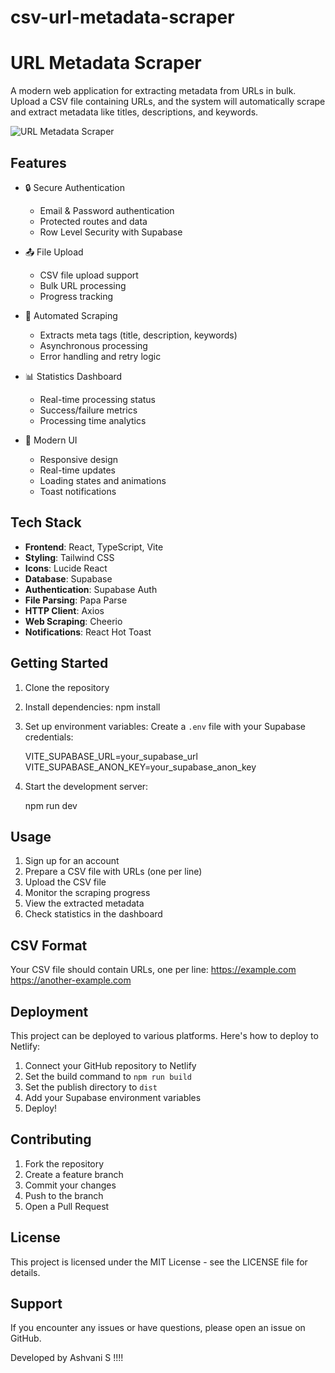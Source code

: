 # csv-url-metadata-scraper
# URL Metadata Scraper

A modern web application for extracting metadata from URLs in bulk. Upload a CSV file containing URLs, and the system will automatically scrape and extract metadata like titles, descriptions, and keywords.

![URL Metadata Scraper](https://source.unsplash.com/random/1200x630/?technology)

## Features

- 🔒 Secure Authentication
  - Email & Password authentication
  - Protected routes and data
  - Row Level Security with Supabase

- 📤 File Upload
  - CSV file upload support
  - Bulk URL processing
  - Progress tracking

- 🤖 Automated Scraping
  - Extracts meta tags (title, description, keywords)
  - Asynchronous processing
  - Error handling and retry logic

- 📊 Statistics Dashboard
  - Real-time processing status
  - Success/failure metrics
  - Processing time analytics

- 💅 Modern UI
  - Responsive design
  - Real-time updates
  - Loading states and animations
  - Toast notifications

## Tech Stack

- **Frontend**: React, TypeScript, Vite
- **Styling**: Tailwind CSS
- **Icons**: Lucide React
- **Database**: Supabase
- **Authentication**: Supabase Auth
- **File Parsing**: Papa Parse
- **HTTP Client**: Axios
- **Web Scraping**: Cheerio
- **Notifications**: React Hot Toast

## Getting Started

1. Clone the repository
2. Install dependencies:
   npm install

3. Set up environment variables:
   Create a `.env` file with your Supabase credentials:
   
   VITE_SUPABASE_URL=your_supabase_url
   VITE_SUPABASE_ANON_KEY=your_supabase_anon_key
 
4. Start the development server:

   npm run dev


## Usage

1. Sign up for an account
2. Prepare a CSV file with URLs (one per line)
3. Upload the CSV file
4. Monitor the scraping progress
5. View the extracted metadata
6. Check statistics in the dashboard

## CSV Format

Your CSV file should contain URLs, one per line:
https://example.com
https://another-example.com

## Deployment

This project can be deployed to various platforms. Here's how to deploy to Netlify:

1. Connect your GitHub repository to Netlify
2. Set the build command to `npm run build`
3. Set the publish directory to `dist`
4. Add your Supabase environment variables
5. Deploy!

## Contributing

1. Fork the repository
2. Create a feature branch
3. Commit your changes
4. Push to the branch
5. Open a Pull Request

## License

This project is licensed under the MIT License - see the LICENSE file for details.

## Support

If you encounter any issues or have questions, please open an issue on GitHub.


Developed by Ashvani S !!!!
